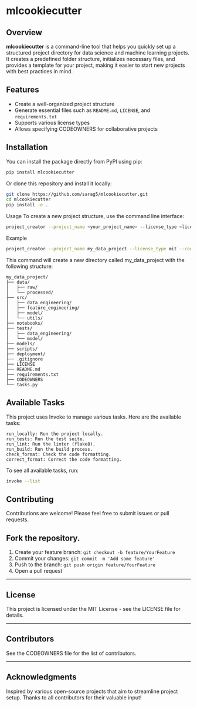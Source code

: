 # mlcookiecutter


## Overview

**mlcookiecutter** is a command-line tool that helps you quickly set up a structured project directory for data science and machine learning projects. It creates a predefined folder structure, initializes necessary files, and provides a template for your project, making it easier to start new projects with best practices in mind.

## Features

- Create a well-organized project structure
- Generate essential files such as `README.md`, `LICENSE`, and `requirements.txt`
- Supports various license types
- Allows specifying CODEOWNERS for collaborative projects

## Installation

You can install the package directly from PyPI using pip:

```bash
pip install mlcookiecutter
```
Or clone this repository and install it locally:
```bash
git clone https://github.com/sarag5/mlcookiecutter.git
cd mlcookiecutter
pip install -e .
```
Usage
To create a new project structure, use the command line interface:
```bash
project_creator --project_name <your_project_name> --license_type <license_type> --codeowners <comma_separated_owners>
```
Example
```bash
project_creator --project_name my_data_project --license_type mit --codeowners user1@example.com,user2@example.com
```
This command will create a new directory called my_data_project with the following structure:
```text
my_data_project/
├── data/
│   ├── raw/
│   └── processed/
├── src/
│   ├── data_engineering/
│   ├── feature_engineering/
│   ├── model/
│   └── utils/
├── notebooks/
├── tests/
│   ├── data_engineering/
│   └── model/
├── models/
├── scripts/
├── deployment/
├── .gitignore
├── LICENSE
├── README.md
├── requirements.txt
├── CODEOWNERS
└── tasks.py
```
## Available Tasks
This project uses Invoke to manage various tasks. Here are the available tasks:
```
run_locally: Run the project locally.
run_tests: Run the test suite.
run_lint: Run the linter (flake8).
run_build: Run the build process.
check_format: Check the code formatting.
correct_format: Correct the code formatting.
```

To see all available tasks, run:

```bash
invoke --list
```
## Contributing
Contributions are welcome! Please feel free to submit issues or pull requests.

## Fork the repository.

1. Create your feature branch: `git checkout -b feature/YourFeature`
2. Commit your changes: `git commit -m 'Add some feature'`
3. Push to the branch: `git push origin feature/YourFeature`
4. Open a pull request

---

## License

This project is licensed under the MIT License - see the LICENSE file for details.

---

## Contributors

See the CODEOWNERS file for the list of contributors.

---

## Acknowledgments

Inspired by various open-source projects that aim to streamline project setup. Thanks to all contributors for their valuable input!
